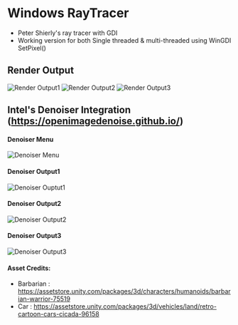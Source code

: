 # Windows RayTracer
* Peter Shierly's ray tracer with GDI 
* Working version for both Single threaded & multi-threaded using WinGDI SetPixel()

## Render Output
![Render Output1](https://pbs.twimg.com/media/DvuZOUmWsAAg9oR.jpg)
![Render Output2](https://pbs.twimg.com/media/DvuZOUFXQAAOCPm.jpg)
![Render Output3](https://pbs.twimg.com/media/DvuZOUsXgAI-RtL.jpg)

## Intel's Denoiser Integration (https://openimagedenoise.github.io/)

#### Denoiser Menu
  ![Denoiser Menu](https://i.ibb.co/QMxTWfW/Denoiser-Menu.jpg)

#### Denoiser Output1
  ![Denoiser Ouptut1](https://i.ibb.co/1fxjSBL/Output1.jpg)

#### Denoiser Output2
  ![Denoiser Output2](https://i.ibb.co/sspLxtt/Cornell-Box-denoised.png)

#### Denoiser Output3
  ![Denoiser Output3](https://i.ibb.co/m5vvNBB/Output3.jpg)

#### Asset Credits:
  * Barbarian : https://assetstore.unity.com/packages/3d/characters/humanoids/barbarian-warrior-75519
  * Car : https://assetstore.unity.com/packages/3d/vehicles/land/retro-cartoon-cars-cicada-96158

